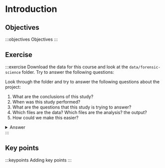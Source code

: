 

# Introduction

## Objectives
:::objectives
Objectives
:::

## Exercise
:::exercise
Download the data for this course and look at the `data/forensic-science` folder. Try to answer the following questions:

Look through the folder and try to answer the following questions about the project:

1. What are the conclusions of this study?
2. When was this study performed?
3. What are the questions that this study is trying to answer?
4. Which files are the data? Which files are the analysis? the output?
5. How could we make this easier?


<details><summary>Answer</summary>
The data are of course a mess. This is _not_ how you would like to tackle your analysis!

1. There are no clear conclusions associated with the study (it's not even clear which paper these data belong to).

We have two images: `graph.png`, which seems to show that life expectancy (of what?) increases over time. The trend is not the same in `draft_graph.docx`, so they're unlikely to be the same data set.
2. Not a clue. The only thing we can say is that it is after 2010, since the most recent data come from this year.
3. Probably the following:

* What is the trend in average life expectancy across countries, over time?
* What is the average life expectancy over time in Oceania?

4. We have the following: 

* **Files:** `data.xls` (probably how the data were collected, multiple worksheets); `data1_full.csv` (probably the data used to read into R); `data1.xls` (just the Gapminder worksheet); `oceania.csv` (the data for Oceania only)
* **Analysis:** `final_analyses.R`, `final_analyses1.R` and `rev1_final_analyses.R` all have very similar analyses, with different kind of filtering/subsetting and location of files (absolute/relative paths)
* **Output:** `graph.png` and `draft_graph.docx` show different things. `graph.png` has information on Canada (if that is the one generated by the script). The draft graph in the Word document is unclear, it seems like it was generated in Excel.

5. Sack the researcher who did this. More seriously, teach the researcher some good scientific practices. Some of the things we could do differently is:

* provide a README file with information on the data: when was it collected, by whom, what are the units etc
* organise the data and analysis: have a `raw` folder for the raw data, `processed` folder for data files that have been changed/subsetted (using scripts!). Keep the scripts in a `scripts` folder and use an `output` folder for images
* use leading numbers for the analysis files, e.g. `01_process-data.R`; `02_data-exploration.R`, `03_graphs.R` etc
* have commenting in the script, explaining what is being done; consider using some kind of markdown language (e.g. RMarkdown) to combine a narrative with code
* write down methods (e.g. statistical analyses) and conclusions in a separate file
</details>
:::

## Key points

:::keypoints
Adding key points
:::
